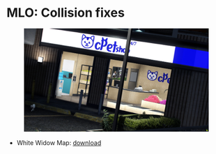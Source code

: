 # MLO: Collision fixes



<figure><img src="../../.gitbook/assets/16a4a70e57b7d73612c2882859167d6f.jpg" alt=""><figcaption></figcaption></figure>

* White Widow Map: [download](https://cdn.discordapp.com/attachments/1257718985454125206/1257794652237729904/petshopXwhitewidow.zip?ex=6685b40d\&is=6684628d\&hm=5766602eea273bbcb7e466d117a00ba3ef0648105de19002d2142587c57953cd&)

